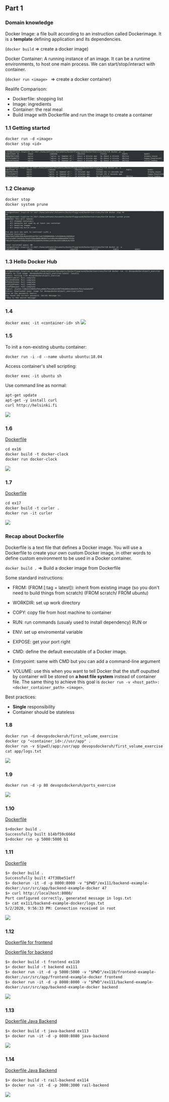 ## Part 1

### Domain knowledge 

Docker Image: a file built according to an instruction called Dockerimage. It is a __template__ defining application and its dependencies. 

(```docker build``` => create a docker image)

Docker Container: A running instance of an image. It can be a runtime environments, to host one main process. We can start/stop/interact with container. 

(```docker run <image> ``` => create a docker container)

Realife Comparison: 
- Dockerfile: shopping list 
- Image: ingredients
- Container: the real meal 
- Build image with Dockerfile and run the image to create a container

### 1.1 Getting started

```
docker run -d <image>
docker stop <id>
```

![](1-1-1.png)

![](1-1-2.png)


### 1.2 Cleanup

```
docker stop
docker system prune 
```

![](1-2.png)

### 1.3 Hello Docker Hub

![](1-3.png)


### 1.4 

```docker exec -it <container-id> sh```
![](1-4.png)

### 1.5 

To init a non-existing ubuntu container:
```
docker run -i -d --name ubuntu ubuntu:18.04
```

Access container's shell scripting:

```
docker exec -it ubuntu sh
```
Use command line as normal:
```
apt-get update
apt-get -y install curl
curl http://helsinki.fi
```

![](1-5.png)

### 1.6

[Dockerfile](./ex16/Dockerfile)
```
cd ex16
docker build -t docker-clock 
docker run docker-clock
```
![](1-6.png)


### 1.7 

[Dockerfile](./ex17/Dockerfile)
```
cd ex17
docker build -t curler .
docker run -it curler 
```
![](1-7.png)

### Recap about Dockerfile 

Dockerfile is a text file that defines a Docker image. You will use a Dockerfile to create your own custom Docker image, in other words to define custom environment to be used in a Docker container.

```docker build .``` => Build a docker image from Dockerfile 

Some standard instructions:
- FROM: (FROM <image>[:tag = latest]): inherit from existing image (so you don't need to build things from scratch) (FROM scratch/ FROM ubuntu) 
- WORKDIR: set up work directory 
- COPY: copy file from host machine to container
- RUN: run commands (usualy used to install dependency) 
RUN <command> or 
- ENV: set up enviromental variable  
- EXPOSE: get your port right 
- CMD: define the default executable of a Docker image. 

- Entrypoint: same with CMD but you can add a command-line argument

- VOLUME: use this when you want to tell Docker that the stuff ouputted by container will be stored on __a host file system__ instead of container file. The same thing to achieve this goal is 
```docker run -v <host_path>:<docker_container_path> <image>```.

Best practices: 
- __Single__ responsibility 
- Container should be stateless 


### 1.8 

```
docker run -d devopsdockeruh/first_volume_exercise 
docker cp "<container_id>://usr/app" . 
docker run -v $(pwd)/app:/usr/app devopsdockeruh/first_volume_exercise 
cat app/logs.txt
```
![](1-8.png)

### 1.9
```
docker run -d -p 80 devopsdockeruh/ports_exercise 
```
![](1-9.png)

### 1.10
[Dockerfile](./ex110/Dockerfile)
```
$>docker build . 
Successfully built b14bf59c666d
$>docker run -p 5000:5000 b1
```

### 1.11

[Dockerfile](./ex111/Dockerfile)

```
$> docker build .
Successfully built 47f30be51eff
$> dockerun -it -d -p 8000:8000 -v "$PWD"/ex111/backend-example-docker:/usr/src/app/backend-example-docker 47 
$> curl http://localhost:8000/
Port configured correctly, generated message in logs.txt
$> cat ex111/backend-example-docker/logs.txt
5/2/2020, 9:56:33 PM: Connection received in root
```
![](1-11.png)


### 1.12

[Dockerfile for frontend](./ex110/Dockerfile)

[Dockerfile for backend](./ex111/Dockerfile)
```
$> docker build -t frontend ex110
$> docker build -t backend ex111
$> docker run -it -d -p 5000:5000 -v "$PWD"/ex110/frontend-example-docker:/usr/src/app/frontend-example-docker frontend
$> docker run -it -d -p 8000:8000 -v "$PWD"/ex111/backend-example-docker:/usr/src/app/backend-example-docker backend
```
![](1-12.png)

### 1.13 

[Dockerfile Java Backend](./ex113/Dockerfile)
```
$> docker build -t java-backend ex113
$> docker run -it -d -p 8080:8080 java-backend 
```
![](1-13.png)

### 1.14
[Dockerfile Java Backend](./ex114/Dockerfile)
```
$> docker build -t rail-backend ex114
$> docker run -it -d -p 3000:3000 rail-backend 
```
![](1-14.png)


